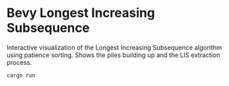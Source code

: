 # Bevy Longest Increasing Subsequence

Interactive visualization of the Longest Increasing Subsequence algorithm using patience sorting. Shows the piles building up and the LIS extraction process.

```bash
cargo run
```

